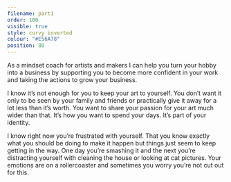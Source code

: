```yaml
---
filename: part1
order: 100
visible: true
style: curvy inverted
colour: "#E56A78"
position: 80
---
```


<span class="standout">
As a mindset coach for artists and makers I can help you turn your hobby into a business by supporting you to become more confident in your work and taking the actions to grow your business.
</span>

I know it’s not enough for you to keep your art to yourself. You don’t want it only to be seen by your family and friends or practically give it away for a lot less than it’s worth. You want to share your passion for your art much wider than that. It’s how you want to spend your days. It’s part of your identity.

I know right now you’re frustrated with yourself. That you know exactly what you should be doing to make it happen but things just seem to keep getting in the way. One day you’re smashing it and the next you’re distracting yourself with cleaning the house or looking at cat pictures. Your emotions are on a rollercoaster and sometimes you worry you’re not cut out for this.
